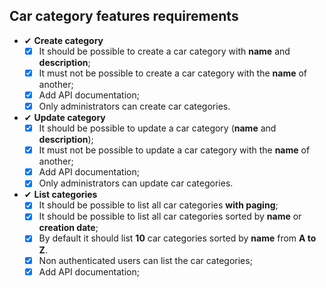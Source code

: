 ## Car category features requirements

- ✔ **Create category**
  - [x] It should be possible to create a car category with **name** and **description**;
  - [x] It must not be possible to create a car category with the **name** of another;
  - [x] Add API documentation;
  - [x] Only administrators can create car categories.

- ✔ **Update category**
  - [x] It should be possible to update a car category (**name** and **description**);
  - [x] It must not be possible to update a car category with the **name** of another;
  - [x] Add API documentation;
  - [x] Only administrators can update car categories.

- ✔ **List categories**
  - [x] It should be possible to list all car categories **with paging**;
  - [x] It should be possible to list all car categories sorted by **name** or **creation date**;
  - [x] By default it should list **10** car categories sorted by **name** from **A to Z**.
  - [x] Non authenticated users can list the car categories;
  - [x] Add API documentation;
